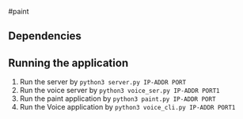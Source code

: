 #paint
## Dependencies

## Running the application
1. Run the server by `python3 server.py IP-ADDR PORT`
2. Run the voice server by `python3 voice_ser.py IP-ADDR PORT1`
3. Run the paint application by `python3 paint.py IP-ADDR PORT`
4. Run the Voice application by `python3 voice_cli.py IP-ADDR PORT1`
